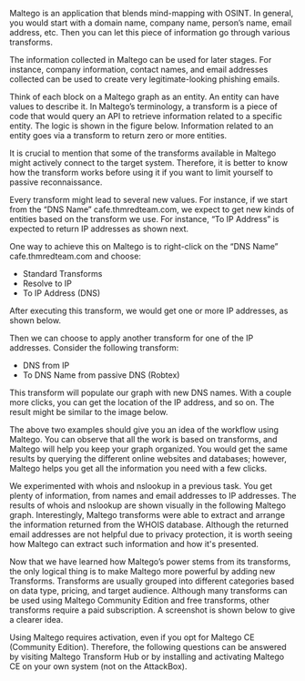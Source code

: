 Maltego is an application that blends mind-mapping with OSINT. In general, you would start with a domain name, company name, person’s name, email address, etc. Then you can let this piece of information go through various transforms.

The information collected in Maltego can be used for later stages. For instance, company information, contact names, and email addresses collected can be used to create very legitimate-looking phishing emails.

Think of each block on a Maltego graph as an entity. An entity can have values to describe it. In Maltego’s terminology, a transform is a piece of code that would query an API to retrieve information related to a specific entity. The logic is shown in the figure below. Information related to an entity goes via a transform to return zero or more entities.

It is crucial to mention that some of the transforms available in Maltego might actively connect to the target system. Therefore, it is better to know how the transform works before using it if you want to limit yourself to passive reconnaissance.

Every transform might lead to several new values. For instance, if we start from the “DNS Name” cafe.thmredteam.com, we expect to get new kinds of entities based on the transform we use. For instance, “To IP Address” is expected to return IP addresses as shown next.

One way to achieve this on Maltego is to right-click on the “DNS Name” cafe.thmredteam.com and choose:

- Standard Transforms
- Resolve to IP
- To IP Address (DNS)

After executing this transform, we would get one or more IP addresses, as shown below.

Then we can choose to apply another transform for one of the IP addresses. Consider the following transform:

- DNS from IP
- To DNS Name from passive DNS (Robtex)

This transform will populate our graph with new DNS names. With a couple more clicks, you can get the location of the IP address, and so on. The result might be similar to the image below.

The above two examples should give you an idea of the workflow using Maltego. You can observe that all the work is based on transforms, and Maltego will help you keep your graph organized. You would get the same results by querying the different online websites and databases; however, Maltego helps you get all the information you need with a few clicks.

We experimented with whois and nslookup in a previous task. You get plenty of information, from names and email addresses to IP addresses. The results of whois and nslookup are shown visually in the following Maltego graph. Interestingly, Maltego transforms were able to extract and arrange the information returned from the WHOIS database. Although the returned email addresses are not helpful due to privacy protection, it is worth seeing how Maltego can extract such information and how it's presented.

Now that we have learned how Maltego’s power stems from its transforms, the only logical thing is to make Maltego more powerful by adding new Transforms. Transforms are usually grouped into different categories based on data type, pricing, and target audience. Although many transforms can be used using Maltego Community Edition and free transforms, other transforms require a paid subscription. A screenshot is shown below to give a clearer idea.

Using Maltego requires activation, even if you opt for Maltego CE (Community Edition). Therefore, the following questions can be answered by visiting Maltego Transform Hub or by installing and activating Maltego CE on your own system (not on the AttackBox).